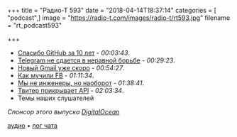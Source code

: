 +++
title = "Радио-Т 593"
date = "2018-04-14T18:37:14"
categories = [ "podcast",]
image = "https://radio-t.com/images/radio-t/rt593.jpg"
filename = "rt_podcast593"

+++

- [Спасибо GitHub за 10 лет](https://github.com/ten) - *00:03:43*.
- [Telegram не сдается в неравной борьбе](https://arstechnica.com/information-technology/2018/04/privacy-is-not-for-sale-telegram-founder-says-after-being-banned-in-russia/) - *00:29:23*.
- [Новый Gmail уже скоро](https://thenextweb.com/google/2018/04/12/new-gmail-will-look-like/) - *00:54:27*.
- [Как мучили FB](https://www.theverge.com/2018/4/10/17222444/mark-zuckerberg-senate-hearing-highlights-cambridge-analytica) - *01:11:34*.
- [Мы не инженеры, но наоборот](https://www.theatlantic.com/technology/archive/2015/11/programmers-should-not-call-themselves-engineers/414271/?single_page=true) - *01:38:41*.
- [Твитер прикрывает API](http://apps-of-a-feather.com/) - *02:03:34*.
- Темы наших слушателей

*Спонсор этого выпуска [DigitalOcean](https://www.digitalocean.com)*


[аудио](http://cdn.radio-t.com/rt_podcast593.mp3) • [лог чата](http://chat.radio-t.com/logs/radio-t-593.html)
<audio src="http://cdn.radio-t.com/rt_podcast593.mp3" preload="none"></audio>
